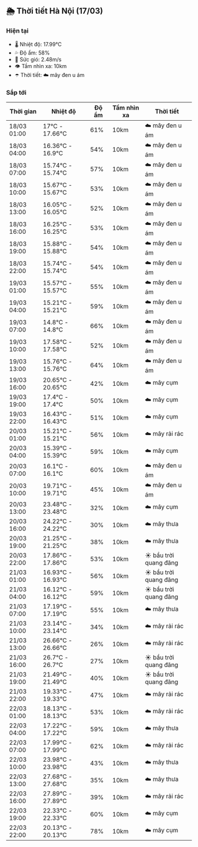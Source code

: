 ## 🌦️ Thời tiết Hà Nội (17/03)

### Hiện tại

- 🌡️ Nhiệt độ: 17.99℃
- 💦 Độ ẩm: 58%
- 💨 Sức gió: 2.48m/s
- 👁️ Tầm nhìn xa: 10km
- ☂️ Thời tiết: ☁️ mây đen u ám

### Sắp tới

| Thời gian | Nhiệt độ | Độ ẩm | Tầm nhìn xa | Thời tiết |
| --- | --- | --- | --- | --- |
| 18/03 01:00 | 17℃ - 17.66℃ | 61% | 10km | ☁️ mây đen u ám |
| 18/03 04:00 | 16.36℃ - 16.9℃ | 54% | 10km | ☁️ mây đen u ám |
| 18/03 07:00 | 15.74℃ - 15.74℃ | 57% | 10km | ☁️ mây đen u ám |
| 18/03 10:00 | 15.67℃ - 15.67℃ | 53% | 10km | ☁️ mây đen u ám |
| 18/03 13:00 | 16.05℃ - 16.05℃ | 52% | 10km | ☁️ mây đen u ám |
| 18/03 16:00 | 16.25℃ - 16.25℃ | 53% | 10km | ☁️ mây đen u ám |
| 18/03 19:00 | 15.88℃ - 15.88℃ | 54% | 10km | ☁️ mây đen u ám |
| 18/03 22:00 | 15.74℃ - 15.74℃ | 54% | 10km | ☁️ mây đen u ám |
| 19/03 01:00 | 15.57℃ - 15.57℃ | 55% | 10km | ☁️ mây đen u ám |
| 19/03 04:00 | 15.21℃ - 15.21℃ | 59% | 10km | ☁️ mây đen u ám |
| 19/03 07:00 | 14.8℃ - 14.8℃ | 66% | 10km | ☁️ mây đen u ám |
| 19/03 10:00 | 17.58℃ - 17.58℃ | 52% | 10km | ☁️ mây đen u ám |
| 19/03 13:00 | 15.76℃ - 15.76℃ | 64% | 10km | ☁️ mây đen u ám |
| 19/03 16:00 | 20.65℃ - 20.65℃ | 42% | 10km | ☁️ mây cụm |
| 19/03 19:00 | 17.4℃ - 17.4℃ | 50% | 10km | ☁️ mây cụm |
| 19/03 22:00 | 16.43℃ - 16.43℃ | 51% | 10km | ☁️ mây cụm |
| 20/03 01:00 | 15.21℃ - 15.21℃ | 56% | 10km | ☁️ mây rải rác |
| 20/03 04:00 | 15.39℃ - 15.39℃ | 59% | 10km | ☁️ mây cụm |
| 20/03 07:00 | 16.1℃ - 16.1℃ | 60% | 10km | ☁️ mây đen u ám |
| 20/03 10:00 | 19.71℃ - 19.71℃ | 45% | 10km | ☁️ mây đen u ám |
| 20/03 13:00 | 23.48℃ - 23.48℃ | 32% | 10km | ☁️ mây cụm |
| 20/03 16:00 | 24.22℃ - 24.22℃ | 30% | 10km | ☁️ mây thưa |
| 20/03 19:00 | 21.25℃ - 21.25℃ | 38% | 10km | ☁️ mây thưa |
| 20/03 22:00 | 17.86℃ - 17.86℃ | 53% | 10km | ☀️ bầu trời quang đãng |
| 21/03 01:00 | 16.93℃ - 16.93℃ | 56% | 10km | ☀️ bầu trời quang đãng |
| 21/03 04:00 | 16.12℃ - 16.12℃ | 59% | 10km | ☀️ bầu trời quang đãng |
| 21/03 07:00 | 17.19℃ - 17.19℃ | 55% | 10km | ☁️ mây thưa |
| 21/03 10:00 | 23.14℃ - 23.14℃ | 34% | 10km | ☁️ mây rải rác |
| 21/03 13:00 | 26.66℃ - 26.66℃ | 26% | 10km | ☁️ mây rải rác |
| 21/03 16:00 | 26.7℃ - 26.7℃ | 27% | 10km | ☀️ bầu trời quang đãng |
| 21/03 19:00 | 21.49℃ - 21.49℃ | 40% | 10km | ☀️ bầu trời quang đãng |
| 21/03 22:00 | 19.33℃ - 19.33℃ | 47% | 10km | ☁️ mây rải rác |
| 22/03 01:00 | 18.13℃ - 18.13℃ | 53% | 10km | ☁️ mây rải rác |
| 22/03 04:00 | 17.22℃ - 17.22℃ | 59% | 10km | ☁️ mây thưa |
| 22/03 07:00 | 17.99℃ - 17.99℃ | 62% | 10km | ☁️ mây rải rác |
| 22/03 10:00 | 23.98℃ - 23.98℃ | 43% | 10km | ☁️ mây thưa |
| 22/03 13:00 | 27.68℃ - 27.68℃ | 35% | 10km | ☁️ mây thưa |
| 22/03 16:00 | 27.89℃ - 27.89℃ | 39% | 10km | ☁️ mây rải rác |
| 22/03 19:00 | 22.33℃ - 22.33℃ | 60% | 10km | ☁️ mây cụm |
| 22/03 22:00 | 20.13℃ - 20.13℃ | 78% | 10km | ☁️ mây cụm |
